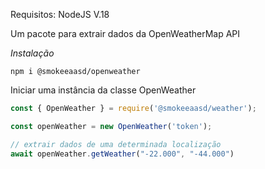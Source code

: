 Requisitos: NodeJS V.18

Um pacote para extrair dados da OpenWeatherMap API

*Instalação*
```
npm i @smokeeaasd/openweather
```

Iniciar uma instância da classe OpenWeather
```js
const { OpenWeather } = require('@smokeeaasd/weather');

const openWeather = new OpenWeather('token');

// extrair dados de uma determinada localização
await openWeather.getWeather("-22.000", "-44.000")
```